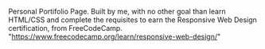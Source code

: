 Personal Portifolio Page. Built by me, with no other goal than learn HTML/CSS and complete the requisites to earn the Responsive Web Design certification, from FreeCodeCamp.
"https://www.freecodecamp.org/learn/responsive-web-design/"
